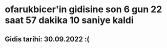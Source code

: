 # ofarukbicer'in gidisine son 6 gun 22 saat 57 dakika 10 saniye kaldi

## Gidis tarihi: 30.09.2022 :(